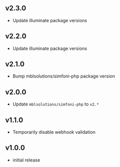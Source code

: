 ## v2.3.0

+ Update illuminate package versions

## v2.2.0

+ Update illuminate package versions

## v2.1.0

+ Bump mblsolutions/simfoni-php package version

## v2.0.0

+ Update `mblsolutions/simfoni-php` to `v2.*`

## v1.1.0

+ Temporarily disable webhook validation

## v1.0.0

+ initial release
